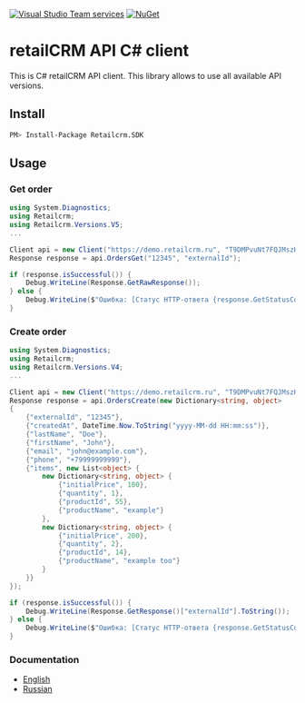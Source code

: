 [![Visual Studio Team services](https://img.shields.io/vso/build/gwinn/f01d2ec1-f511-4908-8c02-d48757d71370/3.svg?style=flat-square)](https://visualstudio.com)
[![NuGet](https://img.shields.io/nuget/v/Retailcrm.SDK.svg)](https://www.nuget.org/packages/Retailcrm.SDK/)


# retailCRM API C# client

This is C# retailCRM API client. This library allows to use all available API versions.

## Install

``` bash
PM> Install-Package Retailcrm.SDK
```

## Usage

### Get order

``` csharp
using System.Diagnostics;
using Retailcrm;
using Retailcrm.Versions.V5;
...

Client api = new Client("https://demo.retailcrm.ru", "T9DMPvuNt7FQJMszHUdG8Fkt6xHsqngH");
Response response = api.OrdersGet("12345", "externalId");

if (response.isSuccessful()) {
    Debug.WriteLine(Response.GetRawResponse());
} else {
    Debug.WriteLine($"Ошибка: [Статус HTTP-ответа {response.GetStatusCode().ToString()}]");
}

```
### Create order

``` csharp
using System.Diagnostics;
using Retailcrm;
using Retailcrm.Versions.V4;
...

Client api = new Client("https://demo.retailcrm.ru", "T9DMPvuNt7FQJMszHUdG8Fkt6xHsqngH");
Response response = api.OrdersCreate(new Dictionary<string, object>
{
    {"externalId", "12345"},
    {"createdAt", DateTime.Now.ToString("yyyy-MM-dd HH:mm:ss")},
    {"lastName", "Doe"},
    {"firstName", "John"},
    {"email", "john@example.com"},
    {"phone", "+79999999999"},
    {"items", new List<object> {
        new Dictionary<string, object> {
            {"initialPrice", 100},
            {"quantity", 1},
            {"productId", 55},
            {"productName", "example"}
        },
        new Dictionary<string, object> {
            {"initialPrice", 200},
            {"quantity", 2},
            {"productId", 14},
            {"productName", "example too"}
        }
    }}
});

if (response.isSuccessful()) {
    Debug.WriteLine(Response.GetResponse()["externalId"].ToString());
} else {
    Debug.WriteLine($"Ошибка: [Статус HTTP-ответа {response.GetStatusCode().ToString()}]");
}

```
### Documentation

* [English](http://www.retailcrm.pro/docs/Developers/Index)
* [Russian](http://www.retailcrm.ru/docs/Developers/Index)
